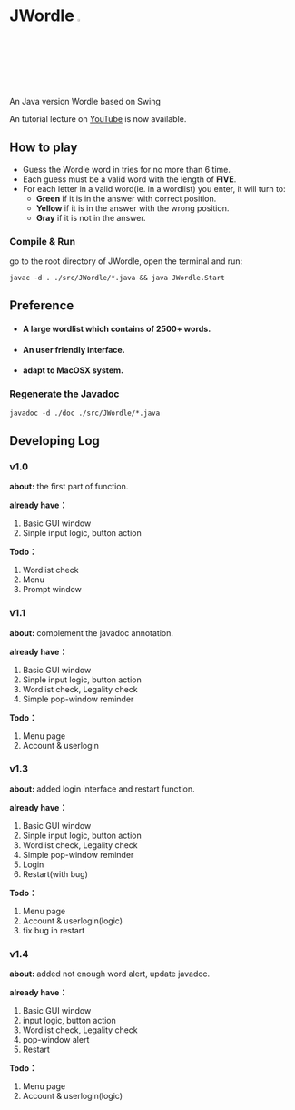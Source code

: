# JWordle <a href="https://github.com/Jinyuan-S/JWordle"> <img src="https://github.githubassets.com/images/modules/site/icons/footer/github-mark.svg" width="3%"></a>
An Java version Wordle based on Swing

An tutorial lecture on <a href="https://www.youtube.com/watch?v=2alIWd1-jlI&t=37s">YouTube</a> is now available.

## How to play
- Guess the Wordle word in tries for no more than 6 time.
- Each guess must be a valid word with the length of **FIVE**.
- For each letter in a valid word(ie. in a wordlist) you enter, it will turn to:
    - **Green** if it is in the answer with correct position.
    - **Yellow** if it is in the answer with the wrong position.
    - **Gray** if it is not in the answer.


### Compile & Run
go to the root directory of JWordle, open the terminal and run:

```shell
javac -d . ./src/JWordle/*.java && java JWordle.Start
```

## Preference
+ #### A large wordlist which contains of 2500+ words.
+ #### An user friendly interface.
+ #### adapt to MacOSX system.

### Regenerate the Javadoc

```shell
javadoc -d ./doc ./src/JWordle/*.java 
```

## Developing Log

### v1.0

**about:** the first part of function.

**already have：**

1. Basic GUI window
2. Sinple input logic, button action

**Todo：**

1. Wordlist check
2. Menu
3. Prompt window

### v1.1

**about:** complement the javadoc annotation.

**already have：**

1. Basic GUI window
2. Sinple input logic, button action
3. Wordlist check, Legality check
4. Simple pop-window reminder

**Todo：**

1. Menu page
2. Account & userlogin

### v1.3

**about:** added login interface and restart function.

**already have：**

1. Basic GUI window
2. Sinple input logic, button action
3. Wordlist check, Legality check
4. Simple pop-window reminder
5. Login
6. Restart(with bug)

**Todo：**

1. Menu page
2. Account & userlogin(logic)
3. fix bug in restart


### v1.4

**about:** added not enough word alert, update javadoc.

**already have：**

1. Basic GUI window
2. input logic, button action
3. Wordlist check, Legality check
4. pop-window alert
5. Restart

**Todo：**

1. Menu page
2. Account & userlogin(logic)
